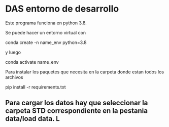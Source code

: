 # DAS entorno de desarrollo

 Este programa funciona en python 3.8.

 Se puede hacer un entorno virtual con 

conda create -n name_env python=3.8

 y luego 

conda activate name_env

 Para instalar los paquetes que necesita en la carpeta donde estan todos los archivos 

pip install -r requirements.txt


## Para cargar los datos hay que seleccionar la carpeta STD correspondiente en la pestania data/load data. L

